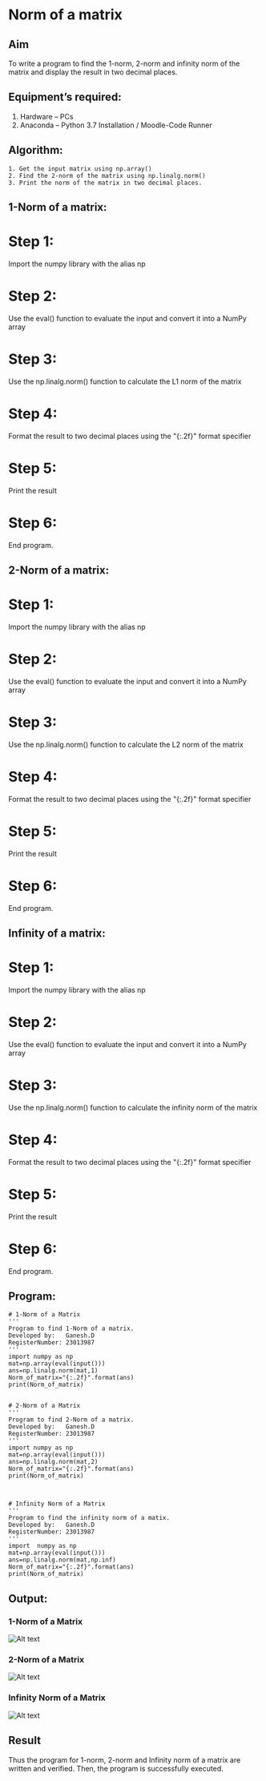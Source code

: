 # Norm of a matrix
## Aim
To write a program to find the 1-norm, 2-norm and infinity norm of the matrix and display the result in two decimal places.
## Equipment’s required:
1.	Hardware – PCs
2.	Anaconda – Python 3.7 Installation / Moodle-Code Runner
## Algorithm:
	1. Get the input matrix using np.array()   
    2. Find the 2-norm of the matrix using np.linalg.norm()
	3. Print the norm of the matrix in two decimal places.

## 1-Norm of a matrix:
# Step 1:
Import the numpy library with the alias np
# Step 2: 
Use the eval() function to evaluate the input and convert it into a NumPy array
# Step 3:
Use the np.linalg.norm() function to calculate the L1 norm of the matrix
# Step 4:
Format the result to two decimal places using the "{:.2f}" format specifier
# Step 5: 
Print the result  
# Step 6:
End program.

## 2-Norm of a matrix:
# Step 1: 
Import the numpy library with the alias np
# Step 2: 
Use the eval() function to evaluate the input and convert it into a NumPy array
# Step 3: 
Use the np.linalg.norm() function to calculate the L2 norm of the matrix
# Step 4:
Format the result to two decimal places using the "{:.2f}" format specifier
# Step 5: 
Print the result
# Step 6:
End program.

## Infinity of a matrix:
# Step 1: 
Import the numpy library with the alias np
# Step 2: 
Use the eval() function to evaluate the input and convert it into a NumPy array
# Step 3: 
Use the np.linalg.norm() function to calculate the infinity norm of the matrix
# Step 4: 
Format the result to two decimal places using the "{:.2f}" format specifier
# Step 5: 
Print the result
# Step 6:
End program.

## Program:
```
# 1-Norm of a Matrix
'''
Program to find 1-Norm of a matrix.
Developed by:   Ganesh.D
RegisterNumber: 23013987
'''
import numpy as np
mat=np.array(eval(input()))
ans=np.linalg.norm(mat,1)
Norm_of_matrix="{:.2f}".format(ans)
print(Norm_of_matrix)


# 2-Norm of a Matrix
'''
Program to find 2-Norm of a matrix.
Developed by:   Ganesh.D
RegisterNumber: 23013987
'''
import numpy as np
mat=np.array(eval(input()))
ans=np.linalg.norm(mat,2)
Norm_of_matrix="{:.2f}".format(ans)
print(Norm_of_matrix)



# Infinity Norm of a Matrix
'''
Program to find the infinity norm of a matix.
Developed by:   Ganesh.D
RegisterNumber: 23013987
'''
import  numpy as np
mat=np.array(eval(input()))
ans=np.linalg.norm(mat,np.inf)
Norm_of_matrix="{:.2f}".format(ans)
print(Norm_of_matrix)

```
## Output:
### 1-Norm of a Matrix
![Alt text](1-norm.png)

### 2-Norm of a Matrix
![Alt text](2-norm.png)

### Infinity Norm of a Matrix
![Alt text](<infinity matrix.png>)

## Result
Thus the program for 1-norm, 2-norm and Infinity norm of a matrix are written and verified.
Then, the program is successfully executed.
